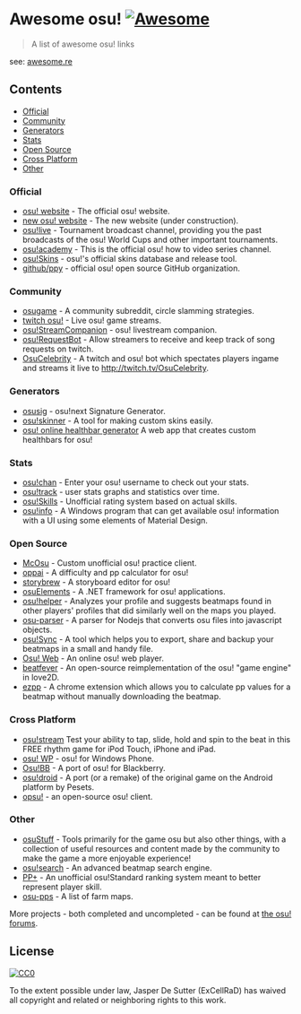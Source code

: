 # Awesome osu! [![Awesome](https://cdn.rawgit.com/sindresorhus/awesome/d7305f38d29fed78fa85652e3a63e154dd8e8829/media/badge.svg)](https://github.com/sindresorhus/awesome)
 
> A list of awesome osu! links

see: [awesome.re](https://awesome.re)

## Contents
- [Official](#official)
- [Community](#community)
- [Generators](#generators)
- [Stats](#stats)
- [Open Source](#open-source)
- [Cross Platform](#cross-platform)
- [Other](#other)

### Official
- [osu! website](https://osu.ppy.sh) - The official osu! website.
- [new osu! website](https://new.ppy.sh) - The new website (under construction).
- [osu!live](https://www.youtube.com/channel/UC04QGgpwL5b53HbMCi4TB7A) - Tournament broadcast channel, providing you the past broadcasts of the osu! World Cups and other important tournaments.
- [osu!academy](https://www.youtube.com/user/osuacademy) - This is the official osu! how to video series channel. 
- [osu!Skins](https://osuskins.info/) - osu!'s official skins database and release tool.
- [github/ppy](https://github.com/ppy/) - official osu! open source GitHub organization.

### Community
- [osugame](https://www.reddit.com/r/osugame/) - A community subreddit, circle slamming strategies.
- [twitch osu!](https://www.twitch.tv/directory/game/osu!) - Live osu! game streams.
- [osu!StreamCompanion](https://osu.ppy.sh/forum/t/209616) - osu! livestream companion.
- [osu!RequestBot](https://osu.ppy.sh/forum/t/175723) - Allow streamers to receive and keep track of song requests on twitch.
- [OsuCelebrity](https://www.twitch.tv/osucelebrity) - A twitch and osu! bot which spectates players ingame and streams it live to http://twitch.tv/OsuCelebrity.

### Generators
- [osusig](https://lemmmy.pw/osusig/) - osu!next Signature Generator.
- [osu!skinner](https://osuskinner.com/) - A tool for making custom skins easily.
- [osu! online healthbar generator](https://agube.lu/generator/) A web app that creates custom healthbars for osu!

### Stats
- [osu!chan](https://syrin.me/osuchan/) - Enter your osu! username to check out your stats.
- [osu!track](https://ameobea.me/osutrack/) - user stats graphs and statistics over time.
- [osu!Skills](https://osuskills.tk/) - Unofficial rating system based on actual skills.
- [osu!info](https://github.com/GreenTurtwig/osu-info) - A Windows program that can get available osu! information with a UI using some elements of Material Design.

### Open Source
- [McOsu](https://github.com/McKay42/McOsu) - Custom unofficial osu! practice client.
- [oppai](https://github.com/Francesco149/oppai) - A difficulty and pp calculator for osu!
- [storybrew](https://github.com/Damnae/storybrew) - A storyboard editor for osu!
- [osuElements](https://github.com/ExCellRaD/osuElements) - A .NET framework for osu! applications.
- [osu!helper](http://www.tyrrrz.me/projects/?id=osuhelper) - Analyzes your profile and suggests beatmaps found in other players' profiles that did similarly well on the maps you played.
- [osu-parser](https://github.com/nojhamster/osu-parser) - A parser for Nodejs that converts osu files into javascript objects.
- [osu!Sync](https://osu.ppy.sh/forum/t/270446/) - A tool which helps you to export, share and backup your beatmaps in a small and handy file.
- [Osu! Web](https://drewdevault.com/osuweb/) - An online osu! web player.
- [beatfever](https://github.com/Sulunia/beatfever) - An open-source reimplementation of the osu! "game engine" in love2D.
- [ezpp](https://github.com/oamaok/ezpp) - A chrome extension which allows you to calculate pp values for a beatmap without manually downloading the beatmap.

### Cross Platform
- [osu!stream](https://osustream.com/) Test your ability to tap, slide, hold and spin to the beat in this FREE rhythm game for iPod Touch, iPhone and iPad.
- [osu! WP](https://www.microsoft.com/nl-nl/store/p/osu-wp/9wzdncrfhxvj) - osu! for Windows Phone.
- [Osu!BB](https://osu.ppy.sh/forum/t/130589) - A port of osu! for Blackberry.
- [osu!droid](https://osu.ppy.sh/forum/t/62680) - A port (or a remake) of the original game on the Android platform by Pesets.
- [opsu!](http://itdelatrisu.github.io/opsu/) - an open-source osu! client.

### Other
- [osuStuff](https://www.osustuff.org/) - Tools primarily for the game osu but also other things, with a collection of useful resources and content made by the community to make the game a more enjoyable experience!
- [osu!search](http://osusearch.com/) - An advanced beatmap search engine.
- [PP+](https://syrin.me/pp+/) - An unofficial osu!Standard ranking system meant to better represent player skill.
- [osu-pps](https://grumd.github.io/osu-pps/) - A list of farm maps.

More projects - both completed and uncompleted - can be found at [the osu! forums](https://osu.ppy.sh/forum/2).
## License

[![CC0](http://mirrors.creativecommons.org/presskit/buttons/88x31/svg/cc-zero.svg)](https://creativecommons.org/publicdomain/zero/1.0/)

To the extent possible under law, Jasper De Sutter (ExCellRaD) has waived all copyright and related or neighboring rights to this work.
